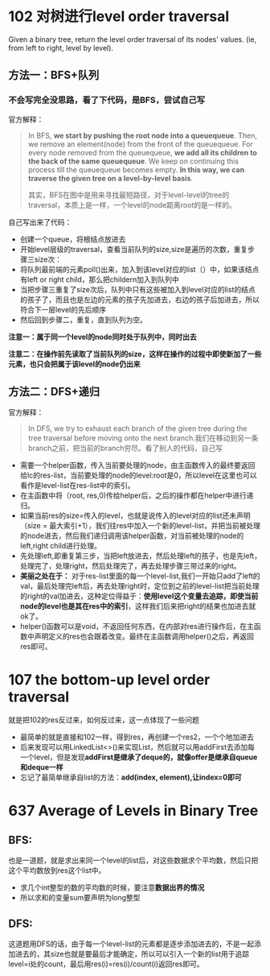 # 102 对树进行level order traversal

Given a binary tree, return the level order traversal of its nodes' values. (ie, from left to right, level by level).

## 方法一：BFS+队列
### 不会写完全没思路，看了下代码，是BFS，尝试自己写
官方解释：
>In BFS, **we start by pushing the root node into a queuequeue**. Then, we remove an element(node) from the front of the queuequeue. For every node removed from the queuequeue, **we add all its children to the back of the same queuequeue**. We keep on continuing this process till the queuequeue becomes empty. **In this way, we can traverse the given tree on a level-by-level basis**.
>
>其实，BFS在图中是用来寻找最短路径，对于level-level的tree的traversal，本质上是一样，一个level的node距离root的是一样的。

自己写出来了代码：
* 创建一个queue，将根结点放进去
* 开始level层级的traversal，查看当前队列的size,size是遍历的次数，重复步骤三size次：
* 将队列最前端的元素poll()出来，加入到该level对应的list<INteger>（）中，如果该结点有left or right child，那么把childern加入到队列中
* 当把步骤三重复了size次后，队列中只有这些被加入到level对应的list的结点的孩子了，而且也是左边的元素的孩子先加进去，右边的孩子后加进去，所以符合下一层level的先后顺序
* 然后回到步骤二，重复，直到队列为空。

**注意一：属于同一个level的node同时处于队列中，同时出去**

**注意二：在操作前先读取了当前队列的size，这样在操作的过程中即使新加了一些元素，也只会把属于该level的node仍出来**
## 方法二：DFS+递归
官方解释：
>In DFS, we try to exhaust each branch of the given tree during the tree traversal before moving onto the next branch.我们在移动到另一条branch之前，把当前的branch穷尽。看了别人的代码，自己写

* 需要一个helper函数，传入当前要处理的node，由主函数传入的最终要返回给lc的res-list，当前要处理的node的level:root是0，所以level在这里也可以看作是level-list在res-list中的索引。
* 在主函数中将（root, res,0)传给helper后，之后的操作都在helper中进行递归。
* 如果当前res的size=传入的level，也就是说传入的level对应的list还未声明（size = 最大索引+1），我们往res中加入一个新的level-list，并把当前被处理的node进去，然后我们递归调用该helper函数，对当前被处理的node的left,right child进行处理。
* 先处理left,即重复第三步，当把left放进去，然后处理left的孩子，也是先left，处理完了，处理right，然后处理完了，再去处理步骤三带过来的right。
* **美丽之处在于：** 对于res-list里面的每一个level-list,我们一开始只add了left的val，最后处理完left后，再去处理right时，定位到之前的level-list把当前处理的right的val加进去，这种定位得益于：**使用level这个变量去追踪，即使当前node的level也是其在res中的索引**，这样我们后来把right的结果也加进去就ok了。
* helper()函数可以是void，不返回任何东西，在内部对res进行操作后，在主函数中声明定义的res也会跟着改变。最终在主函数调用helper()之后，再返回res即可。



# 107 the bottom-up level order traversal 
就是把102的res反过来，如何反过来，这一点体现了一些问题

* 最简单的就是直接和102一样，得到res，再创建一个res2，一个个地加进去
* 后来发现可以用LinkedList<>()来实现List，然后就可以用addFirst去添加每一个level，但是发现**addFirst是继承了deque的，就像offer是继承自queue和deque一样**
* 忘记了最简单继承自list的方法：**add(index, element),让index=0即可**

# 637 Average of Levels in Binary Tree
## BFS:
也是一道题，就是求出来同一个level的list后，对这些数据求个平均数，然后只把这个平均数放到res这个list中。
* 求几个int整型的数的平均数的时候，要注意**数据出界的情况**
* 所以求和的变量sum要声明为long整型

## DFS:
这道题用DFS的话，由于每一个level-list的元素都是逐步添加进去的，不是一起添加进去的，其size也就是要最后才能确定，所以可以引入一个新的list用于追踪level=i处的count，最后用res(i)=res(i)/count(i)返回res即可。
